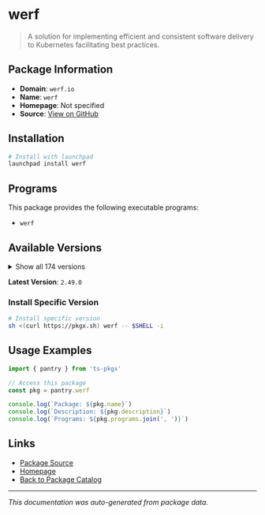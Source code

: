# werf

> A solution for implementing efficient and consistent software delivery to Kubernetes facilitating best practices.

## Package Information

- **Domain**: `werf.io`
- **Name**: `werf`
- **Homepage**: Not specified
- **Source**: [View on GitHub](https://github.com/pkgxdev/pantry/tree/main/projects/werf.io/package.yml)

## Installation

```bash
# Install with launchpad
launchpad install werf
```

## Programs

This package provides the following executable programs:

- `werf`

## Available Versions

<details>
<summary>Show all 174 versions</summary>

- `2.49.0`, `2.48.1`, `2.48.0`, `2.47.10`, `2.47.9`
- `2.47.8`, `2.47.7`, `2.47.6`, `2.47.5`, `2.47.4`
- `2.47.3`, `2.47.2`, `2.47.1`, `2.47.0`, `2.46.0`
- `2.45.1`, `2.45.0`, `2.44.1`, `2.44.0`, `2.43.1`
- `2.43.0`, `2.42.0`, `2.41.3`, `2.41.2`, `2.41.1`
- `2.41.0`, `2.39.1`, `2.39.0`, `2.38.1`, `2.38.0`
- `2.37.1`, `2.37.0`, `2.36.4`, `2.36.3`, `2.36.2`
- `2.36.1`, `2.36.0`, `2.35.10`, `2.35.9`, `2.35.8`
- `2.35.7`, `2.35.6`, `2.35.5`, `2.35.4`, `2.35.3`
- `2.35.2`, `2.35.1`, `2.35.0`, `2.34.1`, `2.34.0`
- `2.33.0`, `2.32.2`, `2.32.1`, `2.32.0`, `2.31.1`
- `2.31.0`, `2.30.1`, `2.30.0`, `2.29.0`, `2.28.0`
- `2.27.1`, `2.27.0`, `2.26.6`, `2.26.5`, `2.26.4`
- `2.26.3`, `2.26.2`, `2.26.1`, `2.26.0`, `2.25.1`
- `2.25.0`, `2.24.0`, `2.23.1`, `2.23.0`, `2.22.0`
- `2.21.0`, `2.20.0`, `2.19.0`, `2.18.0`, `2.17.0`
- `2.16.3`, `2.16.2`, `2.16.1`, `2.16.0`, `2.15.3`
- `2.15.2`, `2.15.1`, `2.15.0`, `2.14.0`, `2.13.1`
- `2.13.0`, `2.12.1`, `2.12.0`, `2.11.0`, `2.10.10`
- `2.10.9`, `2.10.8`, `2.10.7`, `2.10.6`, `2.10.5`
- `2.10.4`, `2.10.3`, `2.10.2`, `2.10.1`, `2.10.0`
- `2.9.3`, `2.9.2`, `2.9.1`, `2.9.0`, `2.8.0`
- `2.7.1`, `2.7.0`, `2.6.7`, `2.6.6`, `2.6.5`
- `2.6.4`, `2.6.3`, `2.6.2`, `2.6.1`, `2.6.0`
- `2.5.0`, `2.4.1`, `2.4.0`, `2.3.3`, `2.3.2`
- `2.3.1`, `2.3.0`, `2.2.0`, `2.1.0`, `2.0.4`
- `2.0.3`, `2.0.2`, `2.0.1`, `2.0.0`, `1.2.334`
- `1.2.333`, `1.2.332`, `1.2.331`, `1.2.330`, `1.2.329`
- `1.2.328`, `1.2.327`, `1.2.326`, `1.2.325`, `1.2.324`
- `1.2.323`, `1.2.322`, `1.2.321`, `1.2.320`, `1.2.318`
- `1.2.317`, `1.2.316`, `1.2.315`, `1.2.313`, `1.2.312`
- `1.2.311`, `1.2.310`, `1.2.309`, `1.2.308`, `1.2.307`
- `1.2.306`, `1.2.305`, `1.2.303`, `1.2.302`, `1.2.301`
- `1.2.300`, `1.2.299`, `1.2.298`, `1.2.297`, `1.2.296`
- `1.2.295`, `1.2.294`, `1.1.36`, `1.1.35`

</details>

**Latest Version**: `2.49.0`

### Install Specific Version

```bash
# Install specific version
sh <(curl https://pkgx.sh) werf -- $SHELL -i
```

## Usage Examples

```typescript
import { pantry } from 'ts-pkgx'

// Access this package
const pkg = pantry.werf

console.log(`Package: ${pkg.name}`)
console.log(`Description: ${pkg.description}`)
console.log(`Programs: ${pkg.programs.join(', ')}`)
```

## Links

- [Package Source](https://github.com/pkgxdev/pantry/tree/main/projects/werf.io/package.yml)
- [Homepage](#)
- [Back to Package Catalog](../../package-catalog.md)

---

*This documentation was auto-generated from package data.*
